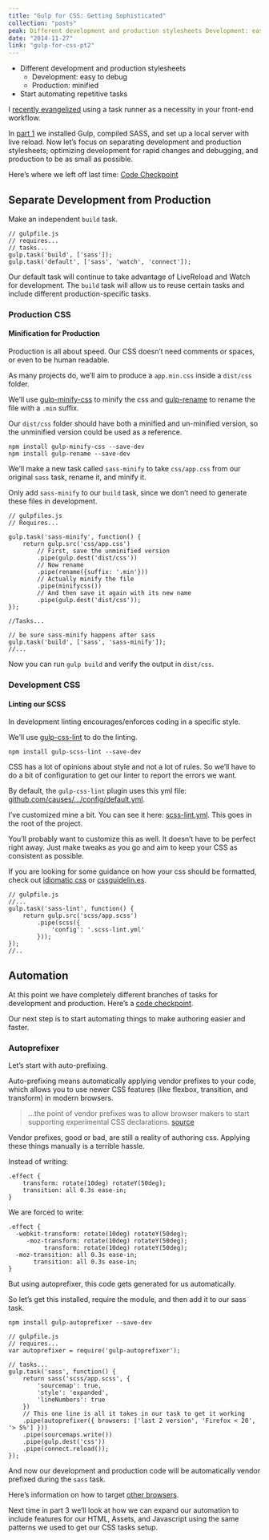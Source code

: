 ```yaml
---
title: "Gulp for CSS: Getting Sophisticated"
collection: "posts"
peak: Different development and production stylesheets Development: easy to debug Production: minified Start automating repetitive tasks I recently evangelized…
date: "2014-11-27"
link: "gulp-for-css-pt2"
---
```


*   Different development and production stylesheets
    *   Development: easy to debug
    *   Production: minified
*   Start automating repetitive tasks

I [recently evangelized](http://ryanlabouve.com/sophisticating-your-css/) using a task runner as a necessity in your front-end workflow.

In [part 1](http://ryanlabouve.com/gulp-for-css-part-1) we installed Gulp, compiled SASS, and set up a local server with live reload. Now let’s focus on separating development and production stylesheets; optimizing development for rapid changes and debugging, and production to be as small as possible.

Here’s where we left off last time: [Code Checkpoint](https://github.com/ryanlabouve/gulp-for-css/releases/tag/v0.5)

## Separate Development from Production

Make an independent `build` task.

    // gulpfile.js
    // requires...
    // tasks...
    gulp.task('build', ['sass']);
    gulp.task('default', ['sass', 'watch', 'connect']);

Our default task will continue to take advantage of LiveReload and Watch for development. The `build` task will allow us to reuse certain tasks and include different production-specific tasks.

### Production CSS

#### Minification for Production

Production is all about speed. Our CSS doesn’t need comments or spaces, or even to be human readable.

As many projects do, we’ll aim to produce a `app.min.css` inside a `dist/css` folder.

We’ll use [gulp-minify-css](https://www.npmjs.org/package/gulp-minify-css/) to minify the css and [gulp-rename](https://www.npmjs.org/package/gulp-rename/) to rename the file with a `.min` suffix.

Our `dist/css` folder should have both a minified and un-minified version, so the unminified version could be used as a reference.

    npm install gulp-minify-css --save-dev
    npm install gulp-rename --save-dev

We’ll make a new task called `sass-minify` to take `css/app.css` from our original `sass` task, rename it, and minify it.

Only add `sass-minify` to our `build` task, since we don’t need to generate these files in development.

    // gulpfiles.js
    // Requires...

    gulp.task('sass-minify', function() {
        return gulp.src('css/app.css')
            // First, save the unminified version
            .pipe(gulp.dest('dist/css'))
            // Now rename
            .pipe(rename({suffix: '.min'}))
            // Actually minify the file
            .pipe(minifycss())
            // And then save it again with its new name
            .pipe(gulp.dest('dist/css'));
    });

    //Tasks...

    // be sure sass-minify happens after sass
    gulp.task('build', ['sass', 'sass-minify']);
    //...

Now you can run `gulp build` and verify the output in `dist/css`.

### Development CSS

#### Linting our SCSS

In development linting encourages/enforces coding in a specific style.

We’ll use [gulp-css-lint](https://www.npmjs.org/package/gulp-scss-lint) to do the linting.

    npm install gulp-scss-lint --save-dev

CSS has a lot of opinions about style and not a lot of rules. So we’ll have to do a bit of configuration to get our linter to report the errors we want.

By default, the `gulp-css-lint` plugin uses this yml file: [github.com/causes/…/config/default.yml](https://github.com/causes/scss-lint/blob/master/config/default.yml).

I’ve customized mine a bit. You can see it here: [scss-lint.yml](https://github.com/ryanlabouve/gulp-for-css/blob/master/.scss-lint.yml). This goes in the root of the project.

You’ll probably want to customize this as well. It doesn’t have to be perfect right away. Just make tweaks as you go and aim to keep your CSS as consistent as possible.

If you are looking for some guidance on how your css should be formatted, check out [idiomatic css](https://github.com/necolas/idiomatic-css) or [cssguidelin.es](http://cssguidelin.es/).

    // gulpfile.js
    //...
    gulp.task('sass-lint', function() {
        return gulp.src('scss/app.scss')
            .pipe(scss({
                'config': '.scss-lint.yml'
            }));
    });
    //..

## Automation

At this point we have completely different branches of tasks for development and production. Here’s a [code checkpoint](https://github.com/ryanlabouve/gulp-for-css/releases/tag/v0.6).

Our next step is to start automating things to make authoring easier and faster.

### Autoprefixer

Let’s start with auto-prefixing.

Auto-prefixing means automatically applying vendor prefixes to your code, which allows you to use newer CSS features (like flexbox, transition, and transform) in modern browsers.

> …the point of vendor prefixes was to allow browser makers to start supporting experimental CSS declarations. [source](http://www.quirksmode.org/blog/archives/2010/03/css_vendor_pref.html#link1)

Vendor prefixes, good or bad, are still a reality of authoring css. Applying these things manually is a terrible hassle.

Instead of writing:

    .effect {
        transform: rotate(10deg) rotateY(50deg);
        transition: all 0.3s ease-in;
    }

We are forced to write:

    .effect {
      -webkit-transform: rotate(10deg) rotateY(50deg);
         -moz-transform: rotate(10deg) rotateY(50deg);
              transform: rotate(10deg) rotateY(50deg);
      -moz-transition: all 0.3s ease-in;
           transition: all 0.3s ease-in;
    }

But using autoprefixer, this code gets generated for us automatically.

So let’s get this installed, require the module, and then add it to our sass task.

    npm install gulp-autoprefixer --save-dev

    // gulpfile.js
    // requires...
    var autoprefixer = require('gulp-autoprefixer');

    // tasks...
    gulp.task('sass', function() {
        return sass('scss/app.scss', {
            'sourcemap': true,
            'style': 'expanded',
            'lineNumbers': true
        })
        // This one line is all it takes in our task to get it working
        .pipe(autoprefixer({ browsers: ['last 2 version', 'Firefox < 20', '> 5%'] }))
        .pipe(sourcemaps.write())
        .pipe(gulp.dest('css'))
        .pipe(connect.reload());
    });

And now our development and production code will be automatically vendor prefixed during the `sass` task.

Here’s information on how to target [other browsers](https://github.com/postcss/autoprefixer#browsers).

Next time in part 3 we’ll look at how we can expand our automation to include features for our HTML, Assets, and Javascript using the same patterns we used to get our CSS tasks setup.
